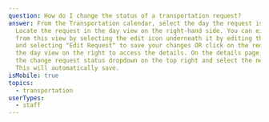 ```yaml
---
question: How do I change the status of a transportation request?
answer: From the Transportation calendar, select the day the request is on.
  Locate the request in the day view on the right-hand side. You can either edit
  from this view by selecting the edit icon underneath it by editing the status
  and selecting "Edit Request" to save your changes OR click on the request from
  the day view on the right to access the details. On the details page, select
  the change request status dropdown on the top right and select the new status.
  This will automatically save.
isMobile: true
topics:
  - transportation
userTypes:
  - staff
---
```


